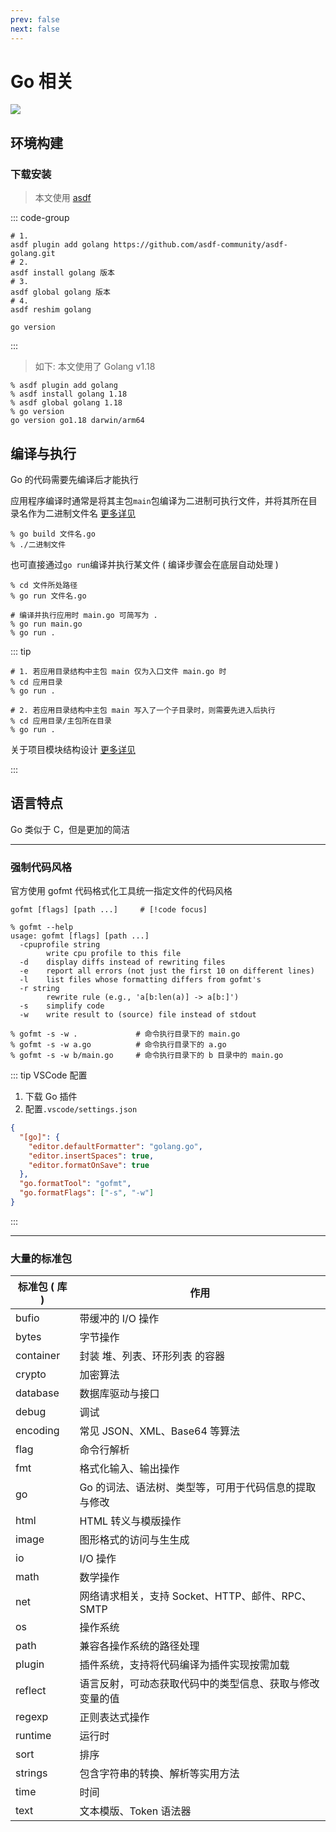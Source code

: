 ```yaml
---
prev: false
next: false
---
```


# Go 相关

![](/static/skill-images/go.webp)

## 环境构建

### 下载安装

> 本文使用 [asdf](/others/tools/asdf/)

::: code-group

```shell [安装]
# 1.
asdf plugin add golang https://github.com/asdf-community/asdf-golang.git
# 2.
asdf install golang 版本
# 3.
asdf global golang 版本
# 4.
asdf reshim golang
```

```shell [版本查看]
go version
```

:::

> 如下: 本文使用了 Golang v1.18

```shell
% asdf plugin add golang
% asdf install golang 1.18
% asdf global golang 1.18
% go version
go version go1.18 darwin/arm64
```

## 编译与执行

Go 的代码需要先编译后才能执行

应用程序编译时通常是将其主包`main`包编译为二进制可执行文件，并将其所在目录名作为二进制文件名 [更多详见](./base//modules-dev/pkg-module-workspace.md#包)

```shell
% go build 文件名.go
% ./二进制文件
```

也可直接通过`go run`编译并执行某文件 ( 编译步骤会在底层自动处理 )

```shell
% cd 文件所处路径
% go run 文件名.go

# 编译并执行应用时 main.go 可简写为 .
% go run main.go
% go run .
```

::: tip

```shell
# 1. 若应用目录结构中主包 main 仅为入口文件 main.go 时
% cd 应用目录
% go run .

# 2. 若应用目录结构中主包 main 写入了一个子目录时，则需要先进入后执行
% cd 应用目录/主包所在目录
% go run .
```

关于项目模块结构设计 [更多详见](./base/modules-dev/pkg-module-workspace.md)

:::

## 语言特点

Go 类似于 C，但是更加的简洁

---

### 强制代码风格

官方使用 gofmt 代码格式化工具统一指定文件的代码风格

```shell
gofmt [flags] [path ...]     # [!code focus]

% gofmt --help
usage: gofmt [flags] [path ...]
  -cpuprofile string
        write cpu profile to this file
  -d    display diffs instead of rewriting files
  -e    report all errors (not just the first 10 on different lines)
  -l    list files whose formatting differs from gofmt's
  -r string
        rewrite rule (e.g., 'a[b:len(a)] -> a[b:]')
  -s    simplify code
  -w    write result to (source) file instead of stdout
```

```shell
% gofmt -s -w .             # 命令执行目录下的 main.go
% gofmt -s -w a.go          # 命令执行目录下的 a.go
% gofmt -s -w b/main.go     # 命令执行目录下的 b 目录中的 main.go
```

::: tip VSCode 配置

1. 下载 Go 插件
2. 配置`.vscode/settings.json`

```json
{
  "[go]": {
    "editor.defaultFormatter": "golang.go",
    "editor.insertSpaces": true,
    "editor.formatOnSave": true
  },
  "go.formatTool": "gofmt",
  "go.formatFlags": ["-s", "-w"]
}
```

:::

---

### 大量的标准包

| 标准包 ( 库 ) | 作用                                                     |
| ------------- | -------------------------------------------------------- |
| bufio         | 带缓冲的 I/O 操作                                        |
| bytes         | 字节操作                                                 |
| container     | 封装 堆、列表、环形列表 的容器                           |
| crypto        | 加密算法                                                 |
| database      | 数据库驱动与接口                                         |
| debug         | 调试                                                     |
| encoding      | 常见 JSON、XML、Base64 等算法                            |
| flag          | 命令行解析                                               |
| fmt           | 格式化输入、输出操作                                     |
| go            | Go 的词法、语法树、类型等，可用于代码信息的提取与修改    |
| html          | HTML 转义与模版操作                                      |
| image         | 图形格式的访问与生生成                                   |
| io            | I/O 操作                                                 |
| math          | 数学操作                                                 |
| net           | 网络请求相关，支持 Socket、HTTP、邮件、RPC、SMTP         |
| os            | 操作系统                                                 |
| path          | 兼容各操作系统的路径处理                                 |
| plugin        | 插件系统，支持将代码编译为插件实现按需加载               |
| reflect       | 语言反射，可动态获取代码中的类型信息、获取与修改变量的值 |
| regexp        | 正则表达式操作                                           |
| runtime       | 运行时                                                   |
| sort          | 排序                                                     |
| strings       | 包含字符串的转换、解析等实用方法                         |
| time          | 时间                                                     |
| text          | 文本模版、Token 语法器                                   |
